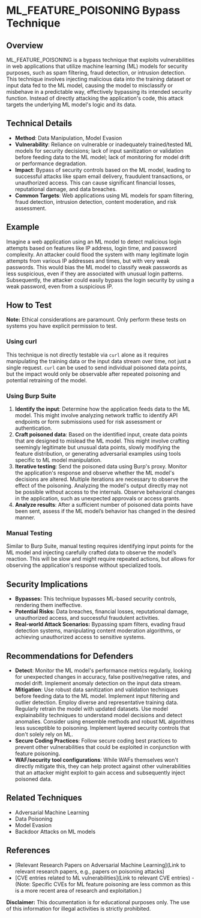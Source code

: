 # ML_FEATURE_POISONING Bypass Technique

## Overview

ML_FEATURE_POISONING is a bypass technique that exploits vulnerabilities in web applications that utilize machine learning (ML) models for security purposes, such as spam filtering, fraud detection, or intrusion detection.  This technique involves injecting malicious data into the training dataset or input data fed to the ML model, causing the model to misclassify or misbehave in a predictable way, effectively bypassing its intended security function.  Instead of directly attacking the application's code, this attack targets the underlying ML model's logic and its data.

## Technical Details

- **Method**: Data Manipulation, Model Evasion
- **Vulnerability**: Reliance on vulnerable or inadequately trained/tested ML models for security decisions; lack of input sanitization or validation before feeding data to the ML model; lack of monitoring for model drift or performance degradation.
- **Impact**: Bypass of security controls based on the ML model, leading to successful attacks like spam email delivery, fraudulent transactions, or unauthorized access.  This can cause significant financial losses, reputational damage, and data breaches.
- **Common Targets**: Web applications using ML models for spam filtering, fraud detection, intrusion detection, content moderation, and risk assessment.


## Example

Imagine a web application using an ML model to detect malicious login attempts based on features like IP address, login time, and password complexity.  An attacker could flood the system with many legitimate login attempts from various IP addresses and times, but with very weak passwords.  This would bias the ML model to classify weak passwords as less suspicious, even if they are associated with unusual login patterns.  Subsequently, the attacker could easily bypass the login security by using a weak password, even from a suspicious IP.


## How to Test

**Note:**  Ethical considerations are paramount.  Only perform these tests on systems you have explicit permission to test.


### Using curl

This technique is not directly testable via `curl` alone as it requires manipulating the training data or the input data stream over time, not just a single request.  `curl` can be used to send individual poisoned data points, but the impact would only be observable after repeated poisoning and potential retraining of the model.

### Using Burp Suite

1. **Identify the input**: Determine how the application feeds data to the ML model.  This might involve analyzing network traffic to identify API endpoints or form submissions used for risk assessment or authentication.
2. **Craft poisoned data**: Based on the identified input, create data points that are designed to mislead the ML model. This might involve crafting seemingly legitimate but unusual data points, slowly modifying the feature distribution, or generating adversarial examples using tools specific to ML model manipulation.
3. **Iterative testing**: Send the poisoned data using Burp's proxy.  Monitor the application's response and observe whether the ML model's decisions are altered.  Multiple iterations are necessary to observe the effect of the poisoning.  Analyzing the model's output directly may not be possible without access to the internals. Observe behavioral changes in the application, such as unexpected approvals or access grants.
4. **Analyze results**: After a sufficient number of poisoned data points have been sent, assess if the ML model’s behavior has changed in the desired manner.

### Manual Testing

Similar to Burp Suite, manual testing requires identifying input points for the ML model and injecting carefully crafted data to observe the model’s reaction.  This will be slow and might require repeated actions, but allows for observing the application's response without specialized tools.


## Security Implications

- **Bypasses:** This technique bypasses ML-based security controls, rendering them ineffective.
- **Potential Risks:** Data breaches, financial losses, reputational damage, unauthorized access, and successful fraudulent activities.
- **Real-world Attack Scenarios:**  Bypassing spam filters, evading fraud detection systems, manipulating content moderation algorithms, or achieving unauthorized access to sensitive systems.


## Recommendations for Defenders

- **Detect**: Monitor the ML model's performance metrics regularly, looking for unexpected changes in accuracy, false positive/negative rates, and model drift.  Implement anomaly detection on the input data stream.
- **Mitigation**: Use robust data sanitization and validation techniques before feeding data to the ML model. Implement input filtering and outlier detection.  Employ diverse and representative training data. Regularly retrain the model with updated datasets. Use model explainability techniques to understand model decisions and detect anomalies. Consider using ensemble methods and robust ML algorithms less susceptible to poisoning.  Implement layered security controls that don't solely rely on ML.
- **Secure Coding Practices**: Follow secure coding best practices to prevent other vulnerabilities that could be exploited in conjunction with feature poisoning.
- **WAF/security tool configurations**:  While WAFs themselves won't directly mitigate this, they can help protect against other vulnerabilities that an attacker might exploit to gain access and subsequently inject poisoned data.

## Related Techniques

- Adversarial Machine Learning
- Data Poisoning
- Model Evasion
- Backdoor Attacks on ML models


## References

- [Relevant Research Papers on Adversarial Machine Learning](Link to relevant research papers, e.g., papers on poisoning attacks)
- [CVE entries related to ML vulnerabilities](Link to relevant CVE entries) -  (Note:  Specific CVEs for ML feature poisoning are less common as this is a more recent area of research and exploitation.)


**Disclaimer:** This documentation is for educational purposes only.  The use of this information for illegal activities is strictly prohibited.
